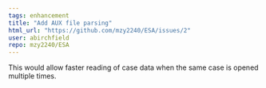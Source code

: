 ```yaml
---
tags: enhancement
title: "Add AUX file parsing"
html_url: "https://github.com/mzy2240/ESA/issues/2"
user: abirchfield
repo: mzy2240/ESA
---
```


This would allow faster reading of case data when the same case is opened multiple times.